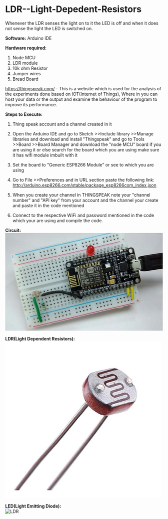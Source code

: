 # LDR--Light-Depedent-Resistors
Whenever the LDR senses the light on to it the LED is off and when it does not sense the light the LED is switched on.

**Software:** Arduino IDE

**Hardware required:** <br>
 1. Node MCU <br>
 2. LDR module <br>
 3. 10k ohm Resistor <br>
 4. Jumper wires <br>
 5. Bread Board <br>

https://thingspeak.com/ - This is a website which is used for the analysis of the experiments done based on IOT(Internet of Things), Where in you can host your data or the output and examine the behaviour of the program to improve its performance.

**Steps to Execute:**

1. Thing speak account and a channel created in it

2. Open the Arduino IDE and go to Sketch >>Include library >>Manage libraries and download and install "Thingspeak" and go to Tools >>Board >>Board Manager and download the "node MCU" board if you are using it or else search for the board which you are using make sure it has  wifi module imbuilt with it

3. Set the board to "Generic ESP8266 Module" or see to which you are using

4. Go to File >>Preferences and in URL section paste the following link:
    http://arduino.esp8266.com/stable/package_esp8266com_index.json

5. When you create your channel in THINGSPEAK note your "channel number" and "API key" from your account and the channel your create and paste it in the code mentioned

6. Connect to the respective WiFi and password mentioned in the code which your are using and compile the code.

**Circuit:** <br>
![Circuit](/Assets/3.JPG) <br>

**LDR(Light Dependent Resistors):** <br>
![LDR](/Assets/2.jpg) <br>

**LED(Light Emitting Diode):** <br>
![LDR](/Assets/4.jpg)

